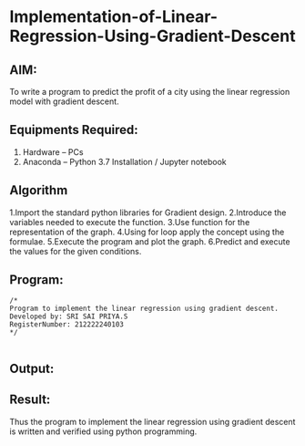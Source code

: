 # Implementation-of-Linear-Regression-Using-Gradient-Descent

## AIM:
To write a program to predict the profit of a city using the linear regression model with gradient descent.

## Equipments Required:
1. Hardware – PCs
2. Anaconda – Python 3.7 Installation / Jupyter notebook

## Algorithm
1.Import the standard python libraries for Gradient design.
2.Introduce the variables needed to execute the function.
3.Use function for the representation of the graph.
4.Using for loop apply the concept using the formulae.
5.Execute the program and plot the graph. 
6.Predict and execute the values for the given conditions. 

## Program:
```
/*
Program to implement the linear regression using gradient descent.
Developed by: SRI SAI PRIYA.S
RegisterNumber: 212222240103
*/


```

## Output:



## Result:
Thus the program to implement the linear regression using gradient descent is written and verified using python programming.
